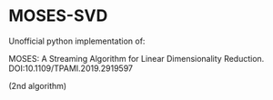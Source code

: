 # MOSES-SVD
Unofficial python implementation of:

MOSES: A Streaming Algorithm for Linear Dimensionality Reduction. DOI:10.1109/TPAMI.2019.2919597

(2nd algorithm)
